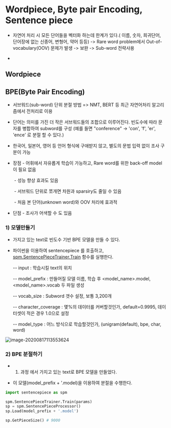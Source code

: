 # Wordpiece, Byte pair Encoding, Sentence piece



* 자연어 처리 시 모든 단어들을 벡터화 하는데 한계가 있다.( 이름, 숫자, 희귀단어, 단어장에 없는 신종어, 변형어, 약어 등등)  -> Rare word problem에서  Out-of-vocabulary(OOV) 문제가 발생 -> 보완 -> Sub-word 전략사용

* 




## Wordpiece









## BPE(Byte Pair Encoding)

* 서브워드(sub-word) 단위 분절 방법 => NMT, BERT 등 최근 자연어처리 알고리즘에서 전처리로 이용
* 단어는 의미를 가진 더 작은 서브워드들의 조합으로 이루어진다. 빈도수에 따라 문자를 병합하여 subword를 구성 (예를 들면 "conference" -> 'con', 'f', 'er', 'ence' 로 분절 할 수 있다.)

* 한국어, 일본어, 영어 등 언어 형식에 구애받지 않고, 별도의 문법 입력 없이 조사 구분이 가능

* 장점 - 어휘에서 자유롭게 학습이 가능하고, Rare word를 위한 back-off model이 필요 없음

  ​		 - 성능 향상 효과도 있음

  ​		 - 서브워드 단위로 쪼개면 차원과 sparsiry도 줄일 수 있음

  ​		 - 처음 본 단어(unknown word)와 OOV 처리에 효과적

* 단점 - 조사가 어색할 수 도 있음

### 1) 모델만들기

- 가지고 있는 text로 빈도수 기반 BPE 모델을 만들 수 있다.

- 파이썬을 이용하여 sentencepiece 를 호출하고, [spm.SentencePieceTrainer.Train]('--input=test/test.txt) 함수를 실행한다.

     -- input : 학습시킬 text의 위치

    -- model_prefix : 만들어질 모델 이름, 학습 후 <model_name>.model, <model_name>.vocab 두 파일 생성

    -- vocab_size : Subword 갯수 설정, 보통 3,200개

    -- character_coverage : 몇%의 데이터를 커버할것인가, default=0.9995, 데이터셋이 적은 경우 1.0으로 설정

   -- model_type : 어느 방식으로 학습할것인가, (unigram(default), bpe, char, word)

![image-20200817113553624](C:%5CUsers%5Cstudent%5CAppData%5CRoaming%5CTypora%5Ctypora-user-images%5Cimage-20200817113553624.png)



### 2) BPE 분절하기

* 1) 과정 에서 가지고 있는 text로 BPE 모델을 만들었다.

* 이 모델(model_prefix + '.model)을 이용하여 분절을 수행한다.

```python
import sentencepiece as spm

spm.SentencePieceTrainer.Train(params)
sp = spm.SentencePieceProcessor()
sp.Load(model_prefix + '.model')

sp.GetPieceSize() # 9000
```

























